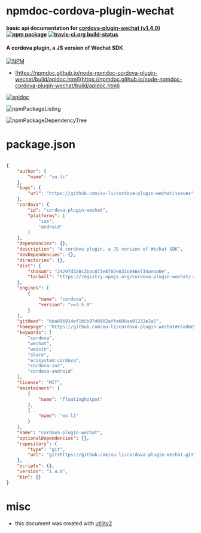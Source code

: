 # npmdoc-cordova-plugin-wechat

#### basic api documentation for  [cordova-plugin-wechat (v1.4.0)](https://github.com/xu-li/cordova-plugin-wechat#readme)  [![npm package](https://img.shields.io/npm/v/npmdoc-cordova-plugin-wechat.svg?style=flat-square)](https://www.npmjs.org/package/npmdoc-cordova-plugin-wechat) [![travis-ci.org build-status](https://api.travis-ci.org/npmdoc/node-npmdoc-cordova-plugin-wechat.svg)](https://travis-ci.org/npmdoc/node-npmdoc-cordova-plugin-wechat)

#### A cordova plugin, a JS version of Wechat SDK

[![NPM](https://nodei.co/npm/cordova-plugin-wechat.png?downloads=true&downloadRank=true&stars=true)](https://www.npmjs.com/package/cordova-plugin-wechat)

- [https://npmdoc.github.io/node-npmdoc-cordova-plugin-wechat/build/apidoc.html](https://npmdoc.github.io/node-npmdoc-cordova-plugin-wechat/build/apidoc.html)

[![apidoc](https://npmdoc.github.io/node-npmdoc-cordova-plugin-wechat/build/screenCapture.buildCi.browser.%252Ftmp%252Fbuild%252Fapidoc.html.png)](https://npmdoc.github.io/node-npmdoc-cordova-plugin-wechat/build/apidoc.html)

![npmPackageListing](https://npmdoc.github.io/node-npmdoc-cordova-plugin-wechat/build/screenCapture.npmPackageListing.svg)

![npmPackageDependencyTree](https://npmdoc.github.io/node-npmdoc-cordova-plugin-wechat/build/screenCapture.npmPackageDependencyTree.svg)



# package.json

```json

{
    "author": {
        "name": "xu.li"
    },
    "bugs": {
        "url": "https://github.com/xu-li/cordova-plugin-wechat/issues"
    },
    "cordova": {
        "id": "cordova-plugin-wechat",
        "platforms": [
            "ios",
            "android"
        ]
    },
    "dependencies": {},
    "description": "A cordova plugin, a JS version of Wechat SDK",
    "devDependencies": {},
    "directories": {},
    "dist": {
        "shasum": "24297d328c3bac873e8707e833c046e734aeaa0e",
        "tarball": "https://registry.npmjs.org/cordova-plugin-wechat/-/cordova-plugin-wechat-1.4.0.tgz"
    },
    "engines": [
        {
            "name": "cordova",
            "version": ">=3.5.0"
        }
    ],
    "gitHead": "bba096914ef1b5b97d0902affa600aa91232e2a5",
    "homepage": "https://github.com/xu-li/cordova-plugin-wechat#readme",
    "keywords": [
        "cordova",
        "wechat",
        "weixin",
        "share",
        "ecosystem:cordova",
        "cordova-ios",
        "cordova-android"
    ],
    "license": "MIT",
    "maintainers": [
        {
            "name": "floatinghotpot"
        },
        {
            "name": "xu-li"
        }
    ],
    "name": "cordova-plugin-wechat",
    "optionalDependencies": {},
    "repository": {
        "type": "git",
        "url": "git+https://github.com/xu-li/cordova-plugin-wechat.git"
    },
    "scripts": {},
    "version": "1.4.0",
    "bin": {}
}
```



# misc
- this document was created with [utility2](https://github.com/kaizhu256/node-utility2)
